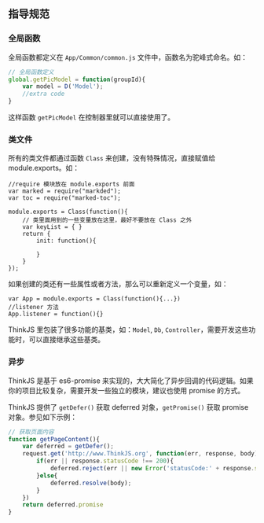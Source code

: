 ## 指导规范

### 全局函数

全局函数都定义在 `App/Common/common.js` 文件中，函数名为驼峰式命名。如：

```js
// 全局函数定义
global.getPicModel = function(groupId){
    var model = D('Model');
    //extra code
}
```

这样函数 `getPicModel` 在控制器里就可以直接使用了。

### 类文件

所有的类文件都通过函数 `Class` 来创建，没有特殊情况，直接赋值给 module.exports。如：

```
//require 模块放在 module.exports 前面
var marked = require("markded");
var toc = require("marked-toc");

module.exports = Class(function(){
    // 类里面用到的一些变量放在这里，最好不要放在 Class 之外
    var keyList = { }
    return {
        init: function(){

        }
    }
});
```

如果创建的类还有一些属性或者方法，那么可以重新定义一个变量，如：

```
var App = module.exports = Class(function(){...})
//listener 方法
App.listener = function(){}
```

ThinkJS 里包装了很多功能的基类，如：`Model`, `Db`, `Controller`，需要开发这些功能时，可以直接继承这些基类。

### 异步

ThinkJS 是基于 es6-promise 来实现的，大大简化了异步回调的代码逻辑。如果你的项目比较复杂，需要开发一些独立的模块，建议也使用 promise 的方式。

ThinkJS 提供了 `getDefer()` 获取 deferred 对象，`getPromise()` 获取 promise 对象。参见如下示例：

```js
// 获取页面内容
function getPageContent(){
    var deferred = getDefer();
    request.get('http://www.ThinkJS.org', function(err, response, body){
        if(err || response.statusCode !== 200){
            deferred.reject(err || new Error('statusCode:' + response.statusCode))
        }else{
            deferred.resolve(body);
        }
    })
    return deferred.promise
}
```
